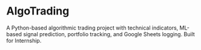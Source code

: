 # AlgoTrading
A Python-based algorithmic trading project with technical indicators, ML-based signal prediction, portfolio tracking, and Google Sheets logging. Built for  Internship.
